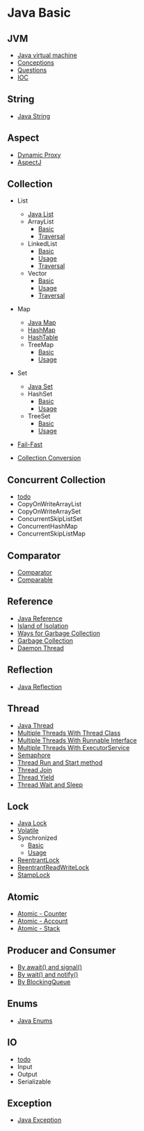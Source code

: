 # Java Basic

## JVM

* [Java virtual machine](https://github.com/guyc1812/Stark/blob/master/src/main/java/com/avengers/Stark/JavaBasic/jvm/docs/Jvm.md)
* [Conceptions](https://github.com/guyc1812/Stark/blob/master/src/main/java/com/avengers/Stark/JavaBasic/jvm/docs/Conceptions.md)
* [Questions](https://github.com/guyc1812/Stark/blob/master/src/main/java/com/avengers/Stark/JavaBasic/jvm/docs/Questions.md)
* [IOC](https://github.com/guyc1812/Stark/blob/master/src/main/java/com/avengers/Stark/JavaBasic/jvm/docs/Ioc.md)

## String

* [Java String](https://github.com/guyc1812/Stark/blob/master/src/main/java/com/avengers/Stark/JavaBasic/string/docs/String.md)

## Aspect

* [Dynamic Proxy](https://github.com/guyc1812/Stark/blob/master/src/main/java/com/avengers/Stark/JavaBasic/aspect/docs/Proxy.md)
* [AspectJ](https://github.com/guyc1812/Stark/blob/master/src/main/java/com/avengers/Stark/JavaBasic/aspect/docs/AspectJ.md)

## Collection

* List

    * [Java List](https://github.com/guyc1812/Stark/blob/master/src/main/java/com/avengers/Stark/JavaBasic/collection/list/List.md)
    * ArrayList
        * [Basic](https://github.com/guyc1812/Stark/blob/master/src/main/java/com/avengers/Stark/JavaBasic/collection/list/arrayList/docs/ArrayList.md)
        * [Traversal](https://github.com/guyc1812/Stark/blob/master/src/main/java/com/avengers/Stark/JavaBasic/collection/arrayList/docs/Traversal.md)
    * LinkedList
        * [Basic](https://github.com/guyc1812/Stark/blob/master/src/main/java/com/avengers/Stark/JavaBasic/collection/list/linkedList/docs/LinkedList.md)
        * [Usage](https://github.com/guyc1812/Stark/blob/master/src/main/java/com/avengers/Stark/JavaBasic/collection/list/linkedList/docs/linkedListUsage.md)
        * [Traversal](https://github.com/guyc1812/Stark/blob/master/src/main/java/com/avengers/Stark/JavaBasic/collection/list/linkedList/docs/Traversal.md)
    * Vector
        * [Basic](https://github.com/guyc1812/Stark/blob/master/src/main/java/com/avengers/Stark/JavaBasic/collection/list/vector/docs/Vector.md)
        * [Usage](https://github.com/guyc1812/Stark/blob/master/src/main/java/com/avengers/Stark/JavaBasic/collection/list/vector/docs/VectorUsage.md)
        * [Traversal](https://github.com/guyc1812/Stark/blob/master/src/main/java/com/avengers/Stark/JavaBasic/collection/list/vector/docs/Traversal.md)

* Map

    * [Java Map](https://github.com/guyc1812/Stark/blob/master/src/main/java/com/avengers/Stark/JavaBasic/collection/map/Map.md)
    * [HashMap](https://github.com/guyc1812/Stark/blob/master/src/main/java/com/avengers/Stark/JavaBasic/collection/map/hashMap/docs/HashMap.md)
    * [HashTable](https://github.com/guyc1812/Stark/blob/master/src/main/java/com/avengers/Stark/JavaBasic/collection/map/hashTable/docs/HashTable.md)
    * TreeMap
        * [Basic](https://github.com/guyc1812/Stark/blob/master/src/main/java/com/avengers/Stark/JavaBasic/collection/map/treeMap/docs/TreeMap.md)
        * [Usage](https://github.com/guyc1812/Stark/blob/master/src/main/java/com/avengers/Stark/JavaBasic/collection/map/treeMap/docs/TreeMapUsage.md)

* Set

    * [Java Set](https://github.com/guyc1812/Stark/blob/master/src/main/java/com/avengers/Stark/JavaBasic/collection/set/Set.md)
    * HashSet
        * [Basic](https://github.com/guyc1812/Stark/blob/master/src/main/java/com/avengers/Stark/JavaBasic/collection/set/hashSet/docs/HashSet.md)
        * [Usage](https://github.com/guyc1812/Stark/blob/master/src/main/java/com/avengers/Stark/JavaBasic/collection/set/hashSet/docs/HashSetUsage.md)
    * TreeSet
        * [Basic](https://github.com/guyc1812/Stark/blob/master/src/main/java/com/avengers/Stark/JavaBasic/collection/set/treeSet/docs/TreeSet.md)
        * [Usage](https://github.com/guyc1812/Stark/blob/master/src/main/java/com/avengers/Stark/JavaBasic/collection/set/treeSet/docs/TreeSetUsage.md)

* [Fail-Fast](https://github.com/guyc1812/Stark/blob/master/src/main/java/com/avengers/Stark/JavaBasic/collection/collections/docs/fail-fast.md)
* [Collection Conversion](https://github.com/guyc1812/Stark/blob/master/src/main/java/com/avengers/Stark/JavaBasic/collection/collections/docs/collectionConvert.md)

## Concurrent Collection

* [todo](https://github.com/guyc1812/Stark/blob/master/src/main/java/com/avengers/Stark/JavaBasic/collection_concurrent)
* CopyOnWriteArrayList
* CopyOnWriteArraySet
* ConcurrentSkipListSet
* ConcurrentHashMap
* ConcurrentSkipListMap

## Comparator

* [Comparator](https://github.com/guyc1812/Stark/blob/master/src/main/java/com/avengers/Stark/JavaBasic/comparator/docs/Comparator.md)
* [Comparable](https://github.com/guyc1812/Stark/blob/master/src/main/java/com/avengers/Stark/JavaBasic/comparator/docs/Comparable.md)

## Reference

* [Java Reference](https://github.com/guyc1812/Stark/blob/master/src/main/java/com/avengers/Stark/JavaBasic/reference/docs/Reference.md)
* [Island of Isolation](https://github.com/guyc1812/Stark/blob/master/src/main/java/com/avengers/Stark/JavaBasic/reference/docs/IslandOfIsolation.md)
* [Ways for Garbage Collection](https://github.com/guyc1812/Stark/blob/master/src/main/java/com/avengers/Stark/JavaBasic/reference/docs/WaysForGC.md)
* [Garbage Collection](https://github.com/guyc1812/Stark/blob/master/src/main/java/com/avengers/Stark/JavaBasic/reference/docs/GarbageCollection.md)
* [Daemon Thread](https://github.com/guyc1812/Stark/blob/master/src/main/java/com/avengers/Stark/JavaBasic/reference/docs/DaemonThread.md)

## Reflection

* [Java Reflection](https://github.com/guyc1812/Stark/blob/master/src/main/java/com/avengers/Stark/JavaBasic/Reflection/docs/Reflection.md)

## Thread

* [Java Thread](https://github.com/guyc1812/Stark/blob/master/src/main/java/com/avengers/Stark/JavaBasic/thread/docs/Thread.md)
* [Multiple Threads With Thread Class](https://github.com/guyc1812/Stark/blob/master/src/main/java/com/avengers/Stark/JavaBasic/thread/docs/MultiThreads_Thread.md)
* [Multiple Threads With Runnable Interface](https://github.com/guyc1812/Stark/blob/master/src/main/java/com/avengers/Stark/JavaBasic/thread/docs/MultiThreads_Runnable.md)
* [Multiple Threads With ExecutorService](https://github.com/guyc1812/Stark/blob/master/src/main/java/com/avengers/Stark/JavaBasic/thread/docs/MultiThreads_ExecutorService.md)
* [Semaphore](https://github.com/guyc1812/Stark/blob/master/src/main/java/com/avengers/Stark/JavaBasic/thread/docs/Semaphore.md)
* [Thread Run and Start method](https://github.com/guyc1812/Stark/blob/master/src/main/java/com/avengers/Stark/JavaBasic/thread/docs/Thread_Start_Run.md)
* [Thread Join](https://github.com/guyc1812/Stark/blob/master/src/main/java/com/avengers/Stark/JavaBasic/thread/docs/Thread_Join.md)
* [Thread Yield](https://github.com/guyc1812/Stark/blob/master/src/main/java/com/avengers/Stark/JavaBasic/thread/docs/Thread_Yield.md)
* [Thread Wait and Sleep](https://github.com/guyc1812/Stark/blob/master/src/main/java/com/avengers/Stark/JavaBasic/thread/docs/Thread_WaitSleep.md)

## Lock

* [Java Lock](https://github.com/guyc1812/Stark/blob/master/src/main/java/com/avengers/Stark/JavaBasic/lock/docs/Lock.md)
* [Volatile](https://github.com/guyc1812/Stark/blob/master/src/main/java/com/avengers/Stark/JavaBasic/lock/docs/Volatile.md)
* Synchronized
    * [Basic](https://github.com/guyc1812/Stark/blob/master/src/main/java/com/avengers/Stark/JavaBasic/lock/docs/Synchronized.md)
    * [Usage](https://github.com/guyc1812/Stark/blob/master/src/main/java/com/avengers/Stark/JavaBasic/lock/docs/SynchronizedUsage.md)
* [ReentrantLock](https://github.com/guyc1812/Stark/blob/master/src/main/java/com/avengers/Stark/JavaBasic/lock/docs/ReentrantLock.md)
* [ReentrantReadWriteLock](https://github.com/guyc1812/Stark/blob/master/src/main/java/com/avengers/Stark/JavaBasic/lock/docs/ReentrantRWLock.md)
* [StampLock](https://github.com/guyc1812/Stark/blob/master/src/main/java/com/avengers/Stark/JavaBasic/lock/docs/StampedLock.md)

## Atomic

* [Atomic - Counter](https://github.com/guyc1812/Stark/blob/master/src/main/java/com/avengers/Stark/JavaBasic/atomic/docs/AtomicCounter.md)
* [Atomic - Account](https://github.com/guyc1812/Stark/blob/master/src/main/java/com/avengers/Stark/JavaBasic/atomic/docs/AtomicAccount.md)
* [Atomic - Stack](https://github.com/guyc1812/Stark/blob/master/src/main/java/com/avengers/Stark/JavaBasic/atomic/docs/AtomicStack.md)

## Producer and Consumer

* [By await() and signal()](https://github.com/guyc1812/Stark/blob/master/src/main/java/com/avengers/Stark/JavaBasic/ProducerConsumer/docs/StorageAwaitSignal.md)
* [By wait() and notify()](https://github.com/guyc1812/Stark/blob/master/src/main/java/com/avengers/Stark/JavaBasic/ProducerConsumer/docs/StorageWaitNotify.md)
* [By BlockingQueue](https://github.com/guyc1812/Stark/blob/master/src/main/java/com/avengers/Stark/JavaBasic/ProducerConsumer/docs/StorageBlockingQueue.md)

## Enums

* [Java Enums](https://github.com/guyc1812/Stark/blob/master/src/main/java/com/avengers/Stark/JavaBasic/enums/docs/Enum.md)

## IO

* [todo](https://github.com/guyc1812/Stark/blob/master/src/main/java/com/avengers/Stark/JavaBasic/io)
* Input
* Output
* Serializable

## Exception

* [Java Exception](https://github.com/guyc1812/Stark/blob/master/src/main/java/com/avengers/Stark/JavaBasic/exception/docs/Exception.md)
